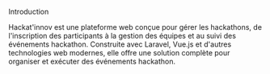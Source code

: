 Introduction

Hackat'innov est une plateforme web conçue pour gérer les hackathons, de l'inscription des participants à la gestion des équipes et au suivi des événements hackathon. Construite avec Laravel, Vue.js et d'autres technologies web modernes, elle offre une solution complète pour organiser et exécuter des événements hackathon.
